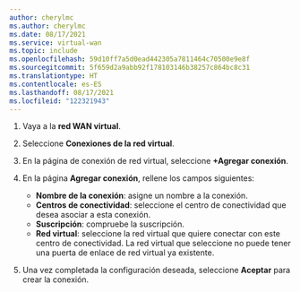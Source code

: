 ```yaml
---
author: cherylmc
ms.author: cherylmc
ms.date: 08/17/2021
ms.service: virtual-wan
ms.topic: include
ms.openlocfilehash: 59d10ff7a5d0ead442305a7811464c70500e9e8f
ms.sourcegitcommit: 5f659d2a9abb92f178103146b38257c864bc8c31
ms.translationtype: HT
ms.contentlocale: es-ES
ms.lasthandoff: 08/17/2021
ms.locfileid: "122321943"
---
```

1. Vaya a la **red WAN virtual**.

1. Seleccione **Conexiones de la red virtual**.

1. En la página de conexión de red virtual, seleccione **+Agregar conexión**.

1. En la página **Agregar conexión**, rellene los campos siguientes:

    * **Nombre de la conexión**: asigne un nombre a la conexión.
    * **Centros de conectividad**: seleccione el centro de conectividad que desea asociar a esta conexión.
    * **Suscripción**: compruebe la suscripción.
    * **Red virtual**: seleccione la red virtual que quiere conectar con este centro de conectividad. La red virtual que seleccione no puede tener una puerta de enlace de red virtual ya existente.

1. Una vez completada la configuración deseada, seleccione **Aceptar** para crear la conexión.